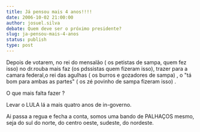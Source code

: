 ```yaml
---
title: Já pensou mais 4 anos!!!!
date: 2006-10-02 21:00:00
author: josuel.silva
debate: Quem deve ser o próximo presidente?
slug: ja-pensou-mais-4-anos
status: publish 
type: post
---
```


Depois de votarem, no rei do mensalão ( os petistas de sampa, quem fez isso) no dr.rouba mais faz (os pdssistas quem fizeram isso), trazer para a camara federal,o rei das agulhas ( os burros e gozadores de sampa) , o "tá bom para ambas as partes" ( os zé povinho de sampa fizeram isso) .


O que mais falta fazer ?


Levar o LULA lá a mais quatro anos de in-governo.


Ai passa a regua e fecha a conta, somos uma bando de PALHAÇOS mesmo, seja do sul do norte, do centro oeste, sudeste, do nordeste.


